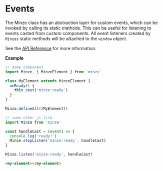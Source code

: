 # Events

The Minze class has an abstraction layer for custom events, which can be invoked by calling its static methods. This can be useful for listening to events casted from custom components. All event listeners created by `Minzes` static methods will be attached to the `window` object.

See the [API Reference](/api/minze.html#cast) for more information.

**Example**

```js
// some component
import Minze, { MinzeElement } from 'minze'

class MyElement extends MinzeElement {
  onReady() {
    this.cast('minze:ready')
  }
}

Minze.defineAll([MyElement])
```

```js
// some other js file
import Minze from 'minze'

const handleCast = (event) => {
  console.log('ready!')
  Minze.stopListen('minze:ready', handleCast)
}

Minze.listen('minze:ready', handleCast)
```

```html
<my-element></my-element>
```
